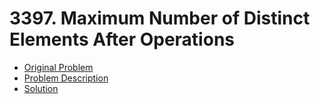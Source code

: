 # 3397. Maximum Number of Distinct Elements After Operations

- [Original Problem]([https://leetcode.com/problems/maximum-number-of-distinct-elements-after-operations/description/)
- [Problem Description](description)
- [Solution](solution)